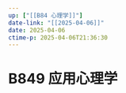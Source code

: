 ```yaml
---
up: ["[[B84 心理学]]"]
date-link: "[[2025-04-06]]"
date: 2025-04-06
ctime-p: 2025-04-06T21:36:30
---
```


# B849 应用心理学
